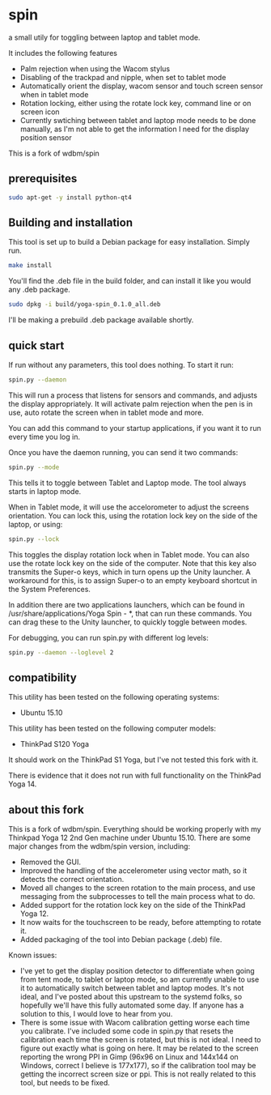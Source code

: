 # spin

a small utily for toggling between laptop and tablet mode.

It includes the following features
- Palm rejection when using the Wacom stylus
- Disabling of the trackpad and nipple, when set to tablet mode
- Automatically orient the display, wacom sensor and touch screen sensor when in tablet mode
- Rotation locking, either using the rotate lock key, command line or on screen icon
- Currently swtiching between tablet and laptop mode needs to be done manually, as I'm not able to get the information I need for the display position sensor

This is a fork of wdbm/spin


## prerequisites

```Bash
sudo apt-get -y install python-qt4
```

## Building and installation

This tool is set up to build a Debian package for easy installation. Simply run.

```Bash
make install
```

You'll find the .deb file in the build folder, and can install it like you would any .deb package.

```Bash
sudo dpkg -i build/yoga-spin_0.1.0_all.deb
```

I'll be making a prebuild .deb package available shortly.

## quick start

If run without any parameters, this tool does nothing. To start it run:

```Bash
spin.py --daemon
```

This will run a process that listens for sensors and commands, and adjusts the display appropriately. It will activate palm rejection when the pen is in use, auto rotate the screen when in tablet mode and more.

You can add this command to your startup applications, if you want it to run every time you log in.

Once you have the daemon running, you can send it two commands:

```Bash
spin.py --mode
```

This tells it to toggle between Tablet and Laptop mode. The tool always starts in laptop mode.

When in Tablet mode, it will use the accelorometer to adjust the screens orientation. You can lock this, using the rotation lock key on the side of the laptop, or using:

```Bash
spin.py --lock
```

This toggles the display rotation lock when in Tablet mode. You can also use the rotate lock key on the side of the computer. Note that this key also transmits the Super-o keys, which in turn opens up the Unity launcher. A workaround for this, is to assign Super-o to an empty keyboard shortcut in the System Preferences.

In addition there are two applications launchers, which can be found in /usr/share/applications/Yoga Spin - *, that can run these commands. You can drag these to the Unity launcher, to quickly toggle between modes.

For debugging, you can run spin.py with different log levels:

```Bash
spin.py --daemon --loglevel 2
```


## compatibility

This utility has been tested on the following operating systems:

- Ubuntu 15.10

This utility has been tested on the following computer models:

- ThinkPad S120 Yoga

It should work on the ThinkPad S1 Yoga, but I've not tested this fork with it.

There is evidence that it does not run with full functionality on the ThinkPad Yoga 14.


## about this fork

This is a fork of wdbm/spin. Everything should be working properly with my Thinkpad Yoga 12 2nd Gen machine under Ubuntu 15.10. There are some major changes from the wdbm/spin version, including:

- Removed the GUI.
- Improved the handling of the accelerometer using vector math, so it detects the correct orientation.
- Moved all changes to the screen rotation to the main process, and use messaging from the subprocesses to tell the main process what to do.
- Added support for the rotation lock key on the side of the ThinkPad Yoga 12.
- It now waits for the touchscreen to be ready, before attempting to rotate it.
- Added packaging of the tool into Debian package (.deb) file.

Known issues:

- I've yet to get the display position detector to differentiate when going from tent mode, to tablet or laptop mode, so am currently unable to use it to automatically switch between tablet and laptop modes. It's not ideal, and I've posted about this upstream to the systemd folks, so hopefully we'll have this fully automated some day. If anyone has a solution to this, I would love to hear from you.
- There is some issue with Wacom calibration getting worse each time you calibrate. I've included some code in spin.py that resets the calibration each time the screen is rotated, but this is not ideal. I need to figure out exactly what is going on here. It may be related to the screen reporting the wrong PPI in Gimp (96x96 on Linux and 144x144 on Windows, correct I believe is 177x177), so if the calibration tool may be getting the incorrect screen size or ppi. This is not really related to this tool, but needs to be fixed.
